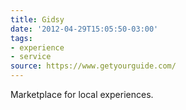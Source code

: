 ```yaml
---
title: Gidsy
date: '2012-04-29T15:05:50-03:00'
tags:
- experience
- service
source: https://www.getyourguide.com/
---
```

Marketplace for local experiences.
